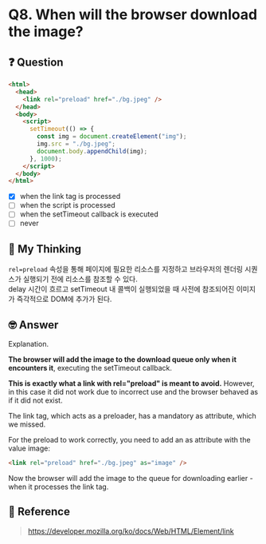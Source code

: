 # Q8. When will the browser download the image?

## ❓ Question

```html
<html>
  <head>
    <link rel="preload" href="./bg.jpeg" />
  </head>
  <body>
    <script>
      setTimeout(() => {
        const img = document.createElement("img");
        img.src = "./bg.jpeg";
        document.body.appendChild(img);
      }, 1000);
    </script>
  </body>
</html>
```

- [x] when the link tag is processed
- [ ] when the script is processed
- [ ] when the setTimeout callback is executed
- [ ] never

## 🤔 My Thinking

`rel=preload` 속성을 통해 페이지에 필요한 리소스를 지정하고 브라우저의 렌더링 시퀀스가 실행되기 전에 리소스를 참조할 수 있다. <br />
delay 시간이 흐르고 setTimeout 내 콜백이 실행되었을 때 사전에 참조되어진 이미지가 즉각적으로 DOM에 추가가 된다.

## 🤓 Answer

Explanation.

**The browser will add the image to the download queue only when it encounters it**, executing the setTimeout callback.

**This is exactly what a link with rel="preload" is meant to avoid.**
However, in this case it did not work due to incorrect use and the browser behaved as if it did not exist.

The link tag, which acts as a preloader, has a mandatory as attribute, which we missed.

For the preload to work correctly, you need to add an as attribute with the value image:

```html
<link rel="preload" href="./bg.jpeg" as="image" />
```

Now the browser will add the image to the queue for downloading earlier - when it processes the link tag.

## 📄 Reference

> https://developer.mozilla.org/ko/docs/Web/HTML/Element/link
